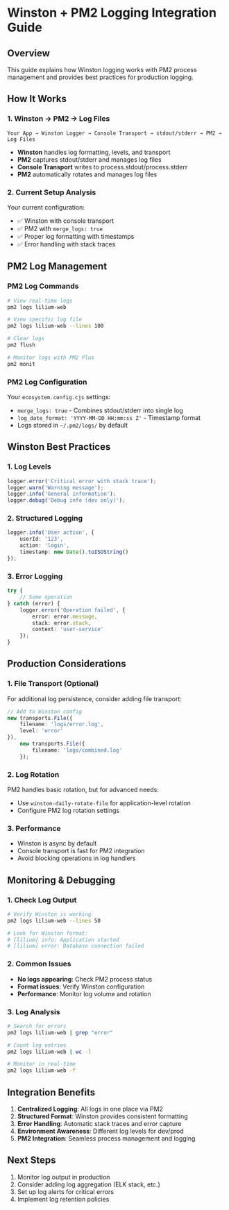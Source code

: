 # Winston + PM2 Logging Integration Guide

## Overview

This guide explains how Winston logging works with PM2 process management and provides best practices for production logging.

## How It Works

### 1. Winston → PM2 → Log Files

```
Your App → Winston Logger → Console Transport → stdout/stderr → PM2 → Log Files
```

- **Winston** handles log formatting, levels, and transport
- **PM2** captures stdout/stderr and manages log files
- **Console Transport** writes to process.stdout/process.stderr
- **PM2** automatically rotates and manages log files

### 2. Current Setup Analysis

Your current configuration:

- ✅ Winston with console transport
- ✅ PM2 with `merge_logs: true`
- ✅ Proper log formatting with timestamps
- ✅ Error handling with stack traces

## PM2 Log Management

### PM2 Log Commands

```bash
# View real-time logs
pm2 logs lilium-web

# View specific log file
pm2 logs lilium-web --lines 100

# Clear logs
pm2 flush

# Monitor logs with PM2 Plus
pm2 monit
```

### PM2 Log Configuration

Your `ecosystem.config.cjs` settings:

- `merge_logs: true` - Combines stdout/stderr into single log
- `log_date_format: 'YYYY-MM-DD HH:mm:ss Z'` - Timestamp format
- Logs stored in `~/.pm2/logs/` by default

## Winston Best Practices

### 1. Log Levels

```typescript
logger.error('Critical error with stack trace');
logger.warn('Warning message');
logger.info('General information');
logger.debug('Debug info (dev only)');
```

### 2. Structured Logging

```typescript
logger.info('User action', {
	userId: '123',
	action: 'login',
	timestamp: new Date().toISOString()
});
```

### 3. Error Logging

```typescript
try {
	// Some operation
} catch (error) {
	logger.error('Operation failed', {
		error: error.message,
		stack: error.stack,
		context: 'user-service'
	});
}
```

## Production Considerations

### 1. File Transport (Optional)

For additional log persistence, consider adding file transport:

```typescript
// Add to Winston config
new transports.File({
	filename: 'logs/error.log',
	level: 'error'
}),
	new transports.File({
		filename: 'logs/combined.log'
	});
```

### 2. Log Rotation

PM2 handles basic rotation, but for advanced needs:

- Use `winston-daily-rotate-file` for application-level rotation
- Configure PM2 log rotation settings

### 3. Performance

- Winston is async by default
- Console transport is fast for PM2 integration
- Avoid blocking operations in log handlers

## Monitoring & Debugging

### 1. Check Log Output

```bash
# Verify Winston is working
pm2 logs lilium-web --lines 50

# Look for Winston format:
# [lilium] info: Application started
# [lilium] error: Database connection failed
```

### 2. Common Issues

- **No logs appearing**: Check PM2 process status
- **Format issues**: Verify Winston configuration
- **Performance**: Monitor log volume and rotation

### 3. Log Analysis

```bash
# Search for errors
pm2 logs lilium-web | grep "error"

# Count log entries
pm2 logs lilium-web | wc -l

# Monitor in real-time
pm2 logs lilium-web -f
```

## Integration Benefits

1. **Centralized Logging**: All logs in one place via PM2
2. **Structured Format**: Winston provides consistent formatting
3. **Error Handling**: Automatic stack traces and error capture
4. **Environment Awareness**: Different log levels for dev/prod
5. **PM2 Integration**: Seamless process management and logging

## Next Steps

1. Monitor log output in production
2. Consider adding log aggregation (ELK stack, etc.)
3. Set up log alerts for critical errors
4. Implement log retention policies
